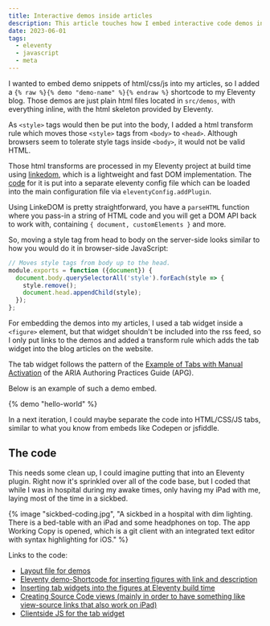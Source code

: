 ```yaml
---
title: Interactive demos inside articles
description: This article touches how I embed interactive code demos into my blog articles.
date: 2023-06-01
tags:
  - eleventy
  - javascript
  - meta
---
```

I wanted to embed demo snippets of html/css/js into my articles, so I added a `{% raw %}{% demo "demo-name" %}{% endraw %}` shortcode to my Eleventy blog. Those demos are just plain html files located in `src/demos`, with everything inline, with the html skeleton provided by Eleventy.

As `<style>` tags would then be put into the body, I added a html transform rule which moves those `<style>` tags from `<body>` to `<head>`. Although browsers seem to tolerate style tags inside `<body>`, it would not be valid HTML.

Those html transforms are processed in my Eleventy project at build time using [linkedom](https://github.com/WebReflection/linkedom), which is a lightweight and fast DOM implementation. The [code](https://github.com/lea-lgbt/blog/blob/main/config/plugins/html-transform.js) for it is put into a separate eleventy config file which can be loaded into the main configuration file via `eleventyConfig.addPlugin`.  

Using LinkeDOM is pretty straightforward, you have a `parseHTML` function where you pass-in a string of HTML code and you will get a DOM API back to work with, containing `{ document, customElements }` and more.

So, moving a style tag from head to body on the server-side looks similar to how you would do it in browser-side JavaScript:

```js
// Moves style tags from body up to the head.
module.exports = function ({document}) {
  document.body.querySelectorAll('style').forEach(style => {
    style.remove();
    document.head.appendChild(style);
  });
};
```

For embedding the demos into my articles, I used a tab widget inside a `<figure>` element, but that widget shouldn't be included into the rss feed, so I only put links to the demos and added a transform rule which adds the tab widget into the blog articles on the website.

The tab widget follows the pattern of the [Example of Tabs with Manual Activation](https://www.w3.org/WAI/ARIA/apg/patterns/tabs/examples/tabs-manual/) of the ARIA Authoring Practices Guide (APG).

Below is an example of such a demo embed.

{% demo "hello-world" %}

In a next iteration, I could maybe separate the code into HTML/CSS/JS tabs, similar to what you know from embeds like Codepen or jsfiddle.

## The code

This needs some clean up, I could imagine putting that into an Eleventy plugin. Right now it's sprinkled over all of the code base, but I coded that while I was in hospital during my awake times, only having my iPad with me, laying most of the time in a sickbed.

{% image "sickbed-coding.jpg", "A sickbed in a hospital with dim lighting. There is a bed-table with an iPad and some headphones on top. The app Working Copy is opened, which is a git client with an integrated text editor with syntax highlighting for iOS." %}

Links to the code:

- [Layout file for demos](https://github.com/lea-lgbt/blog/blob/main/src/_layouts/demo.njk)
- [Eleventy demo-Shortcode for inserting figures with link and description](https://github.com/lea-lgbt/blog/blob/main/config/plugins/demo.js)
- [Inserting tab widgets into the figures at Eleventy build time](https://github.com/lea-lgbt/blog/blob/main/config/transforms/demo-embeds.js)
- [Creating Source Code views (mainly in order to have something like view-source links that also work on iPad)](https://github.com/lea-lgbt/blog/blob/main/config/events/demo-codeviews.js)
- [Clientside JS for the tab widget](https://github.com/lea-lgbt/blog/blob/main/src/assets/js/tabs.js)
